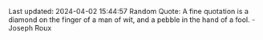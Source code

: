 Last updated: 2024-04-02 15:44:57
Random Quote: A fine quotation is a diamond on the finger of a man of wit, and a pebble in the hand of a fool. - Joseph Roux